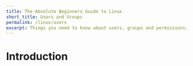 ```yaml
---
title: The Absolute Beginners Guide to Linux
short_title: Users and Groups
permalink: /linux/users
excerpt: Things you need to know about users, groups and permissions.
---
```


# Introduction
